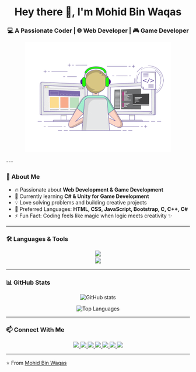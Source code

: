 <h1 align="center">Hey there 👋, I'm Mohid Bin Waqas</h1>
<h3 align="center">💻 A Passionate Coder | 🌐 Web Developer | 🎮 Game Developer</h3>


<p align="center">
  <img src="https://raw.githubusercontent.com/mikonoid/mikonoid/main/images/gifs/coder3.gif" alt="Coder GIF" width="400"/>
</p>
---

### 🚀 About Me  
- 🔥 Passionate about **Web Development & Game Development**  
- 🌱 Currently learning **C# & Unity for Game Development**  
- 💡 Love solving problems and building creative projects  
- 🎯 Preferred Languages: **HTML, CSS, JavaScript, Bootstrap, C, C++, C#**  
- ⚡ Fun Fact: Coding feels like magic when logic meets creativity ✨  

---

### 🛠️ Languages & Tools  

<p align="center">
  <!-- Languages -->
  <img src="https://skillicons.dev/icons?i=html,css,js,bootstrap,cpp,cs" />
  <br/>
  <!-- Tools -->
  <img src="https://skillicons.dev/icons?i=vscode,unity" />
</p>

---

### 📊 GitHub Stats  

<p align="center">
  <!-- GitHub Stats -->
  <img src="https://github-readme-stats.vercel.app/api?username=mohid-bin-waqas&show_icons=true&theme=tokyonight" alt="GitHub stats" width="48%" />

<p align="center">
  <!-- Top Languages -->
  <img src="https://github-readme-stats.vercel.app/api/top-langs/?username=mohid-bin-waqas&layout=compact&theme=tokyonight" alt="Top Languages" />
</p>


---

### 📫 Connect With Me  

<p align="center">
  <a href="mailto:mohidbinwaqas.mbw@gmail.com">
    <img src="https://img.shields.io/badge/Email-D14836?style=for-the-badge&logo=gmail&logoColor=white" />
  </a>
  <a href="https://linkedin.com/in/mohid-bin-waqas">
    <img src="https://img.shields.io/badge/LinkedIn-0077B5?style=for-the-badge&logo=linkedin&logoColor=white" />
  </a>
  <a href="https://github.com/mohid-bin-waqas">
    <img src="https://img.shields.io/badge/GitHub-100000?style=for-the-badge&logo=github&logoColor=white" />
  </a>
    <!-- Instagram -->
  <a href="https://instagram.com/mohidbinwaqas">
    <img src="https://img.shields.io/badge/Instagram-E4405F?style=for-the-badge&logo=instagram&logoColor=white" />
  </a>

  <!-- Facebook -->
  <a href="https://facebook.com/mohidbin.waqas.90">
    <img src="https://img.shields.io/badge/Facebook-1877F2?style=for-the-badge&logo=facebook&logoColor=white" />
  </a>

  <!-- Twitter/X -->
  <a href="https://x.com/mohidwaqas786">
    <img src="https://img.shields.io/badge/Twitter-000000?style=for-the-badge&logo=x&logoColor=white" />
  </a>

  <!-- Dev.to -->
  <a href="https://dev.to/mohidbinwaqas">
    <img src="https://img.shields.io/badge/Dev.to-0A0A0A?style=for-the-badge&logo=devdotto&logoColor=white" />
  </a>
</p>
</p>

---

⭐️ From [Mohid Bin Waqas](https://github.com/mohid-bin-waqas)
